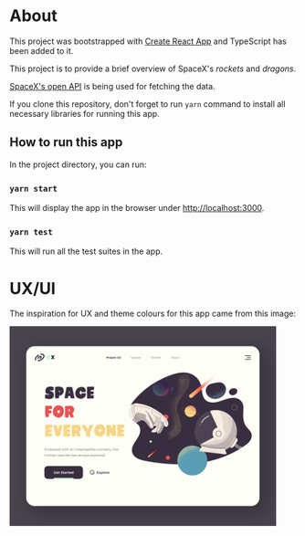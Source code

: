 # About

This project was bootstrapped with [Create React App](https://create-react-app.dev/) and TypeScript has been added to it.

This project is to provide a brief overview of SpaceX's _rockets_ and _dragons_.

[SpaceX's open API](https://docs.spacexdata.com/) is being used for fetching the data.

If you clone this repository, don't forget to run `yarn` command to install all necessary libraries for running this app.

## How to run this app

In the project directory, you can run:

### `yarn start`

This will display the app in the browser under [http://localhost:3000](http://localhost:3000).

### `yarn test`

This will run all the test suites in the app.

# UX/UI

The inspiration for UX and theme colours for this app came from this image:

<img src="src/components/media/inspiration-image.png" height="350" alt="Inspiration photo">